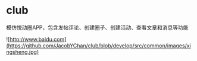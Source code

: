 # club
模仿悦动圈APP，包含发帖评论、创建圈子、创建活动、查看文章和消息等功能




![http://www.baidu.com](https://github.com/JacobYChan/club/blob/develop/src/common/images/xingsheng.jpg)
